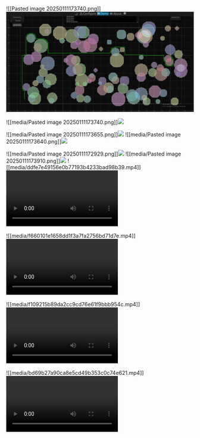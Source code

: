 ![[Pasted image 20250111173740.png]]![](https://github.com/Stehfyn/vault/blob/main/vault/media/Pasted%20image%2020250111173740.png)

![[media/Pasted image 20250111173740.png]]![](https://github.com/Stehfyn/vault/blob/main/vault/media/media/Pasted%20image%2020250111173740.png)


![[media/Pasted image 20250111173655.png]]![](https://github.com/Stehfyn/vault/blob/main/vault/media/media/Pasted%20image%2020250111173655.png)
![[media/Pasted image 20250111173640.png]]![](https://github.com/Stehfyn/vault/blob/main/vault/media/media/Pasted%20image%2020250111173640.png)

![[media/Pasted image 20250111172929.png]]![](https://github.com/Stehfyn/vault/blob/main/vault/media/media/Pasted%20image%2020250111172929.png)
![[media/Pasted image 20250111173910.png]]![](https://github.com/Stehfyn/vault/blob/main/vault/media/media/Pasted%20image%2020250111173910.png)
![[media/ddfe7e49156e0b77193b4233bad98b39.mp4]]![](https://github.com/Stehfyn/vault/blob/main/vault/media/media/ddfe7e49156e0b77193b4233bad98b39.mp4)

![[media/f660101e1658dd1f3a7fa2756bd71d7e.mp4]]![](https://github.com/Stehfyn/vault/blob/main/vault/media/media/f660101e1658dd1f3a7fa2756bd71d7e.mp4)

![[media/f109215b89da2cc9cd76e61f9bbb954c.mp4]]![](https://github.com/Stehfyn/vault/blob/main/vault/media/media/f109215b89da2cc9cd76e61f9bbb954c.mp4)

![[media/bd69b27a90ca8e5cd49b353c0c74e621.mp4]]![](https://github.com/Stehfyn/vault/blob/main/vault/media/media/bd69b27a90ca8e5cd49b353c0c74e621.mp4)

